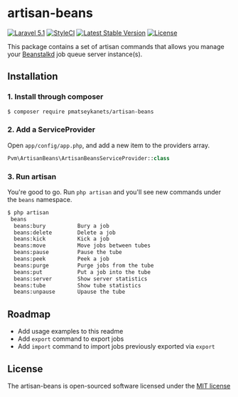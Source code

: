 # artisan-beans

[![Laravel 5.1](https://img.shields.io/badge/Laravel-5.1-orange.svg)](http://laravel.com)
[![StyleCI](https://styleci.io/repos/41767069/shield)](https://styleci.io/repos/41767069)
[![Latest Stable Version](https://poser.pugx.org/pmatseykanets/artisan-beans/v/stable)](https://packagist.org/packages/pmatseykanets/artisan-beans)
[![License](https://poser.pugx.org/pmatseykanets/artisan-beans/license)](https://packagist.org/packages/pmatseykanets/artisan-beans)

This package contains a set of artisan commands that allows you manage your [Beanstalkd](https://kr.github.io/beanstalkd/) job queue server instance(s).

## Installation

### 1. Install through composer

```bash
$ composer require pmatseykanets/artisan-beans
```

### 2. Add a ServiceProvider

Open `app/config/app.php`, and add a new item to the providers array.

```php
Pvm\ArtisanBeans\ArtisanBeansServiceProvider::class
```
### 3. Run artisan

You're good to go. Run `php artisan` and you'll see new commands under the `beans` namespace.

```bash
$ php artisan
 beans
  beans:bury          Bury a job
  beans:delete        Delete a job
  beans:kick          Kick a job
  beans:move          Move jobs between tubes
  beans:pause         Pause the tube
  beans:peek          Peek a job
  beans:purge         Purge jobs from the tube
  beans:put           Put a job into the tube
  beans:server        Show server statistics
  beans:tube          Show tube statistics
  beans:unpause       Upause the tube
```

## Roadmap

* Add usage examples to this readme
* Add `export` command to export jobs
* Add `import` command to import jobs previously exported via `export`

## License

The artisan-beans is open-sourced software licensed under the [MIT license](http://opensource.org/licenses/MIT)

